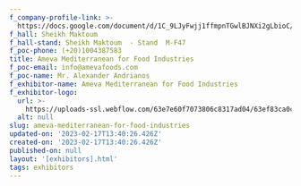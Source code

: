 ```yaml
---
f_company-profile-link: >-
  https://docs.google.com/document/d/1C_9LJyFwjj1ffmpnTGwlBJNXi2gLbioC/edit?usp=share_link&ouid=111844397792848099856&rtpof=true&sd=true
f_hall: Sheikh Maktoum
f_hall-stand: Sheikh Maktoum  - Stand  M-F47
f_poc-phone: (+20)1004387583
title: Ameva Mediterranean for Food Industries
f_poc-email: info@amevafoods.com
f_poc-name: Mr. Alexander Andrianos
f_exhibitor-name: Ameva Mediterranean for Food Industries
f_exhibitor-logo:
  url: >-
    https://uploads-ssl.webflow.com/63e7e60f7073806c8317ad04/63ef83ca0c3fb13c176973ad_MGQwNw.jpeg
  alt: null
slug: ameva-mediterranean-for-food-industries
updated-on: '2023-02-17T13:40:26.426Z'
created-on: '2023-02-17T13:40:26.426Z'
published-on: null
layout: '[exhibitors].html'
tags: exhibitors
---
```



